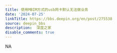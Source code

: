 ```yaml
---
title: 使用MBIM方式的usb网卡默认无法做业务
date: '2024-07-25'
linkTitle: https://bbs.deepin.org/en/post/275538
source: deepin_bbs
description:  深度之家 
disable_comments: true
---
```

NA
